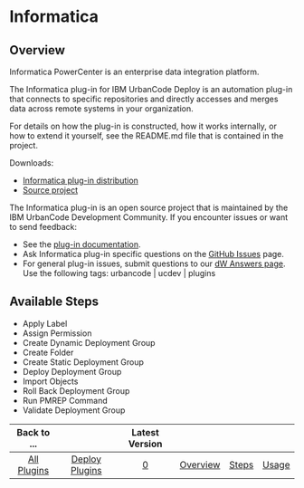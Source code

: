 
Informatica
===========

Overview
--------

Informatica PowerCenter is an enterprise data integration platform.

The Informatica plug-in for IBM UrbanCode Deploy is an automation plug-in that connects to specific repositories and directly accesses and merges data across remote systems in your organization.

For details on how the plug-in is constructed, how it works internally, or how to extend it yourself, see the README.md file that is contained in the project.

Downloads:

* [Informatica plug-in distribution](https://github.com/UrbanCode/Informatica-UCD/releases)
* [Source project](https://github.com/UrbanCode/Informatica-UCD)

The Informatica plug-in is an open source project that is maintained by the IBM UrbanCode Development Community. If you encounter issues or want to send feedback:

* See the [plug-in documentation](https://developer.ibm.com/urbancode/plugindoc/ibmucd/informatica-plugin-in-documentation-home-page/1-2/).
* Ask Informatica plug-in specific questions on the [GitHub Issues](https://github.com/UrbanCode/Informatica-UCD/issues) page.
* For general plug-in issues, submit questions to our [dW Answers page](https://developer.ibm.com/answers/smart-spaces/23/urbancode.html). Use the following tags: urbancode | ucdev | plugins


Available Steps
---------------

* Apply Label
* Assign Permission
* Create Dynamic Deployment Group
* Create Folder
* Create Static Deployment Group
* Deploy Deployment Group
* Import Objects
* Roll Back Deployment Group
* Run PMREP Command
* Validate Deployment Group



|Back to ...||Latest Version||||
| :---: | :---: | :---: | :---: | :---: | :---: |
|[All Plugins](../../index.md)|[Deploy Plugins](../README.md)|[0]()|[Overview](overview.md)|[Steps](steps.md)|[Usage](usage.md)|
